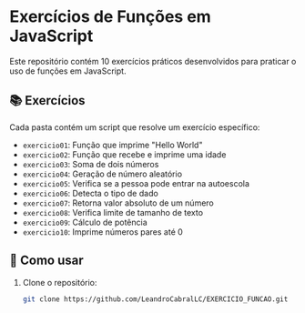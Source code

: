 # Exercícios de Funções em JavaScript

Este repositório contém 10 exercícios práticos desenvolvidos para praticar o uso de funções em JavaScript.

## 📚 Exercícios

Cada pasta contém um script que resolve um exercício específico:

- `exercicio01`: Função que imprime "Hello World"
- `exercicio02`: Função que recebe e imprime uma idade
- `exercicio03`: Soma de dois números
- `exercicio04`: Geração de número aleatório
- `exercicio05`: Verifica se a pessoa pode entrar na autoescola
- `exercicio06`: Detecta o tipo de dado
- `exercicio07`: Retorna valor absoluto de um número
- `exercicio08`: Verifica limite de tamanho de texto
- `exercicio09`: Cálculo de potência
- `exercicio10`: Imprime números pares até 0

## 🚀 Como usar

1. Clone o repositório:
   ```bash
   git clone https://github.com/LeandroCabralLC/EXERCICIO_FUNCAO.git

